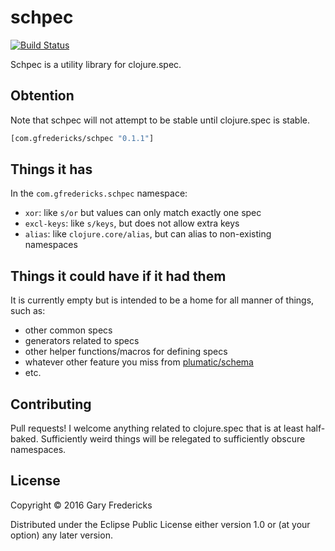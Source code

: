# schpec

[![Build Status](https://travis-ci.org/gfredericks/schpec.svg?branch=master)](https://travis-ci.org/gfredericks/schpec)

Schpec is a utility library for clojure.spec.

## Obtention

Note that schpec will not attempt to be stable until clojure.spec is stable.

``` clojure
[com.gfredericks/schpec "0.1.1"]
```

## Things it has

In the `com.gfredericks.schpec` namespace:

- `xor`: like `s/or` but values can only match exactly one spec
- `excl-keys`: like `s/keys`, but does not allow extra keys
- `alias`: like `clojure.core/alias`, but can alias to non-existing namespaces

## Things it could have if it had them

It is currently empty but is intended to be a home for all manner of
things, such as:

- other common specs
- generators related to specs
- other helper functions/macros for defining specs
- whatever other feature you miss from
  [plumatic/schema](https://github.com/plumatic/schema)
- etc.

## Contributing

Pull requests! I welcome anything related to clojure.spec that is at
least half-baked. Sufficiently weird things will be relegated to
sufficiently obscure namespaces.

## License

Copyright © 2016 Gary Fredericks

Distributed under the Eclipse Public License either version 1.0 or (at
your option) any later version.
